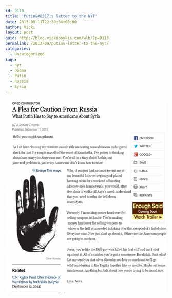 ```yaml
---
id: 9113
title: 'Putin&#8217;s letter to the NYT'
date: 2013-09-11T22:30:34+00:00
author: Vicki
layout: post
guid: http://blog.vickiboykis.com/wlb/?p=9113
permalink: /2013/09/putins-letter-to-the-nyt/
categories:
  - Uncategorized
tags:
  - nyt
  - Obama
  - Putin
  - Russia
  - Syria
---
```

[<img class="aligncenter size-medium wp-image-9114" alt="Pustin" src="https://raw.githubusercontent.com/veekaybee/wlb/gh-pages/assets/images/2013/09/Pustin-580x602.png" width="580" height="602" />](https://raw.githubusercontent.com/veekaybee/wlb/gh-pages/assets/images/2013/09/Pustin.png)